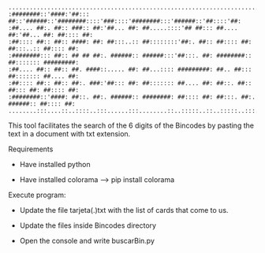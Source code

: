     ..........................................................................................
    :########::'####:'##::: ##::'######::'########::::'###::::'########:::'######::'##::::'##:
    :##.... ##:. ##:: ###:: ##:'##... ##: ##.....::::'## ##::: ##.... ##:'##... ##: ##:::: ##:
    :##:::: ##:: ##:: ####: ##: ##:::..:: ##::::::::'##:. ##:: ##:::: ##: ##:::..:: ##:::: ##:
    :########::: ##:: ## ## ##:. ######:: ######:::'##:::. ##: ########:: ##::::::: #########:
    :##.... ##:: ##:: ##. ####::..... ##: ##...:::: #########: ##.. ##::: ##::::::: ##.... ##:
    :##:::: ##:: ##:: ##:. ###:'##::: ##: ##::::::: ##.... ##: ##::. ##:: ##::: ##: ##:::: ##:
    :########::'####: ##::. ##:. ######:: ########: ##:::: ##: ##:::. ##:. ######:: ##:::: ##:
    ........:::....::..::::..:::......:::........::..:::::..::..:::::..:::......:::..:::::..:: 
This tool facilitates the search of the 6 digits of the Bincodes by pasting the text in a document with txt extension.

Requirements

 - Have installed python

 - Have installed colorama --> pip install colorama 

Execute program:

 - Update the file tarjeta(.)txt with the list of cards that come to us.
 
 - Update the files inside Bincodes directory
 
 - Open the console and write buscarBin.py
